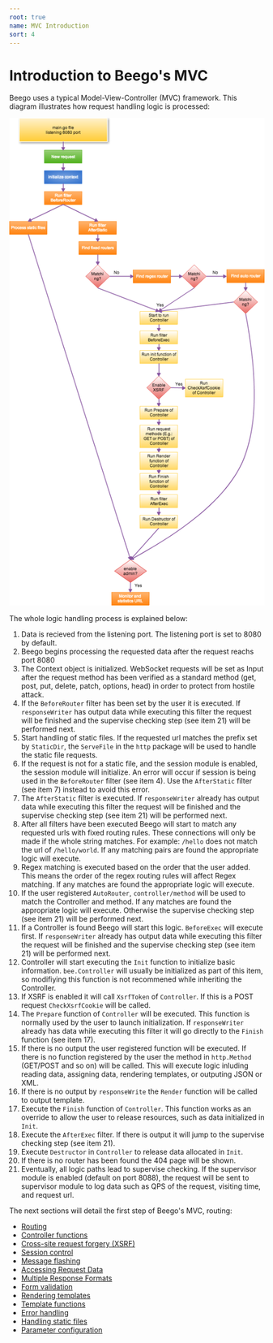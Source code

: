 ```yaml
---
root: true
name: MVC Introduction
sort: 4
---
```


# Introduction to Beego's MVC
 
Beego uses a typical Model-View-Controller (MVC) framework. This diagram illustrates how request handling logic is processed:

![](../images/detail.png)

The whole logic handling process is explained below:

1. Data is recieved from the listening port.  The listening port is set to 8080 by default.
2. Beego begins processing the requested data after the request reachs port 8080
3. The Context object is initialized. WebSocket requests will be set as Input after the request method has been verified as a standard method (get, post, put, delete, patch, options, head) in order to protect from hostile attack.
4. If the `BeforeRouter` filter has been set by the user it is executed. If `responseWriter` has output data while executing this filter the request will be finished and the supervise checking step (see item 21) will be performed next.
5. Start handling of static files. If the requested url matches the prefix set by `StaticDir`, the `ServeFile` in the `http` package will be used to handle the static file requests.
6. If the request is not for a static file, and the session module is enabled, the session module will initialize. An error will occur if session is being used in the `BeforeRouter` filter (see item 4).  Use the `AfterStatic` filter (see item 7) instead to avoid this error.
7. The `AfterStatic` filter is executed. If `responseWriter` already has output data while executing this filter the request will be finished and the supervise checking step (see item 21) will be performed next.
8. After all filters have been executed Beego will start to match any requested urls with fixed routing rules. These connections will only be made if the whole string matches. For example: `/hello` does not match the url of `/hello/world`.  If any matching pairs are found the appropriate logic will execute.
9. Regex matching is executed based on the order that the user added. This means the order of the regex routing rules will affect Regex matching. If any matches are found the appropriate logic will execute.
10. If the user registered `AutoRouter`, `controller/method` will be used to match the Controller and method. If any matches are found the appropriate logic will execute. Otherwise the supervise checking step (see item 21) will be performed next.
11. If a Controller is found Beego will start this logic. `BeforeExec` will execute first. If `responseWriter` already has output data while executing this filter the request will be finished and the supervise checking step (see item 21) will be performed next.
12. Controller will start executing the `Init` function to initialize basic information. `bee.Controller` will usually be initialized as part of this item, so modifiying this function is not recommened while inheriting the Controller.
13. If XSRF is enabled it will call `XsrfToken` of `Controller`. If this is a POST request `CheckXsrfCookie` will be called.
14. The `Prepare` function of `Controller` will be executed. This function is normally used by the user to launch initialization. If `responseWriter` already has data while executing this filter it will go directly to the `Finish` function (see item 17).
15. If there is no output the user registered function will be executed. If there is no function registered by the user the method in `http.Method` (GET/POST and so on) will be called.  This will execute logic inluding reading data, assigning data, rendering templates, or outputing JSON or XML.
16. If there is no output by `responseWrite` the `Render` function will be called to output template.
17. Execute the `Finish` function of `Controller`. This function works as an override to allow the user to release resources, such as data initialized in `Init`.
18. Execute the `AfterExec` filter.  If there is output it will jump to the supervise checking step (see item 21).
19. Execute `Destructor` in `Controller` to release data allocated in `Init`.
20. If there is no router has been found the 404 page will be shown.
21. Eventually, all logic paths lead to supervise checking. If the supervisor module is enabled (default on port 8088), the request will be sent to supervisor module to log data such as QPS of the request, visiting time, and request url.

The next sections will detail the first step of Beego's MVC, routing:

- [Routing](controller/router.md)
- [Controller functions](controller/controller.md)
- [Cross-site request forgery (XSRF)](controller/xsrf.md)
- [Session control](controller/session.md)
- [Message flashing](controller/flash.md)
- [Accessing Request Data](controller/params.md)
- [Multiple Response Formats](controller/jsonxml.md)
- [Form validation](controller/validation.md)
- [Rendering templates](controller/view.md)
- [Template functions](controller/template.md)
- [Error handling](controller/errors.md)
- [Handling static files](controller/static.md)
- [Parameter configuration](controller/config.md)
